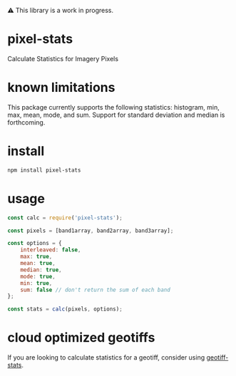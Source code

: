 
:warning: This library is a work in progress.

# pixel-stats
Calculate Statistics for Imagery Pixels

# known limitations
This package currently supports the following statistics: histogram, min, max, mean, mode, and sum.
Support for standard deviation and median is forthcoming.

# install
```bash
npm install pixel-stats
```

# usage
```javascript
const calc = require('pixel-stats');

const pixels = [band1array, band2array, band3array];

const options = {
    interleaved: false,
    max: true,
    mean: true,
    median: true,
    mode: true,
    min: true,
    sum: false // don't return the sum of each band
};

const stats = calc(pixels, options);
```

# cloud optimized geotiffs
If you are looking to calculate statistics for a geotiff, consider using [geotiff-stats](https://github.com/geotiff/geotiff-stats).